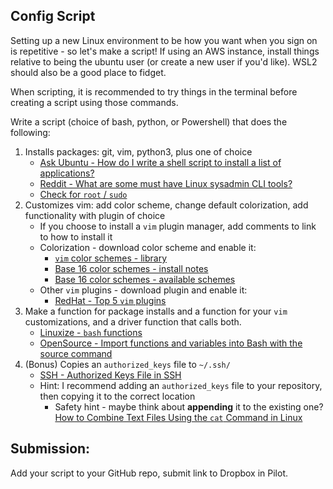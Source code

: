 ## Config Script

Setting up a new Linux environment to be how you want when you sign on is repetitive - so let's make a script! If using an AWS instance, install things relative to being the ubuntu user (or create a new user if you'd like).  WSL2 should also be a good place to fidget.

When scripting, it is recommended to try things in the terminal before creating a script using those commands.

Write a script (choice of bash, python, or Powershell) that does the following:

1. Installs packages: git, vim, python3, plus one of choice
    - [Ask Ubuntu - How do I write a shell script to install a list of applications?](https://askubuntu.com/questions/519/how-do-i-write-a-shell-script-to-install-a-list-of-applications)
    - [Reddit - What are some must have Linux sysadmin CLI tools?](https://www.reddit.com/r/sysadmin/comments/fia8de/what_are_some_must_have_linux_sysadmin_cli_tools/)
    - [Check for `root` / `sudo`](https://askubuntu.com/questions/519/how-do-i-write-a-shell-script-to-install-a-list-of-applications)
2. Customizes vim: add color scheme, change default colorization, add functionality with plugin of choice
    - If you choose to install a `vim` plugin manager, add comments to link to how to install it
    - Colorization - download color scheme and enable it: 
        - [`vim` color schemes - library](https://vimcolorschemes.com/)
        - [Base 16 color schemes - install notes](https://github.com/chriskempson/base16-vim)
        - [Base 16 color schemes - available schemes](https://github.com/chriskempson/base16-vim/tree/master/colors)
    - Other `vim` plugins - download plugin and enable it:
        - [RedHat - Top 5 `vim` plugins](https://www.redhat.com/sysadmin/five-vim-plugins)
3. Make a function for package installs and a function for your `vim` customizations, and a driver function that calls both.
    - [Linuxize - `bash` functions](https://linuxize.com/post/bash-functions/)
    - [OpenSource - Import functions and variables into Bash with the source command](https://opensource.com/article/20/6/bash-source-command)
4. (Bonus) Copies an `authorized_keys` file to `~/.ssh/`
    - [SSH - Authorized Keys File in SSH](https://www.ssh.com/academy/ssh/authorized-keys-file)
    - Hint: I recommend adding an `authorized_keys` file to your repository, then copying it to the correct location
        - Safety hint - maybe think about **appending** it to the existing one? [How to Combine Text Files Using the `cat` Command in Linux](https://www.howtogeek.com/278599/how-to-combine-text-files-using-the-cat-command-in-linux/)

## Submission:

Add your script to your GitHub repo, submit link to Dropbox in Pilot.